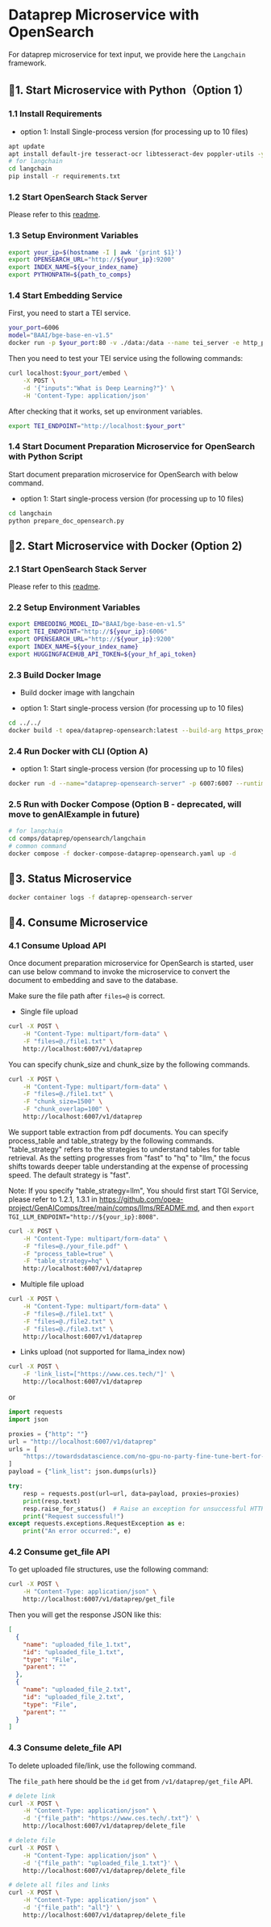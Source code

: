 # Dataprep Microservice with OpenSearch

For dataprep microservice for text input, we provide here the `Langchain` framework.

## 🚀1. Start Microservice with Python（Option 1）

### 1.1 Install Requirements

- option 1: Install Single-process version (for processing up to 10 files)

```bash
apt update
apt install default-jre tesseract-ocr libtesseract-dev poppler-utils -y
# for langchain
cd langchain
pip install -r requirements.txt
```

### 1.2 Start OpenSearch Stack Server

Please refer to this [readme](../../vectorstores/opensearch/README.md).

### 1.3 Setup Environment Variables

```bash
export your_ip=$(hostname -I | awk '{print $1}')
export OPENSEARCH_URL="http://${your_ip}:9200"
export INDEX_NAME=${your_index_name}
export PYTHONPATH=${path_to_comps}
```

### 1.4 Start Embedding Service

First, you need to start a TEI service.

```bash
your_port=6006
model="BAAI/bge-base-en-v1.5"
docker run -p $your_port:80 -v ./data:/data --name tei_server -e http_proxy=$http_proxy -e https_proxy=$https_proxy --pull always ghcr.io/huggingface/text-embeddings-inference:cpu-1.5 --model-id $model
```

Then you need to test your TEI service using the following commands:

```bash
curl localhost:$your_port/embed \
    -X POST \
    -d '{"inputs":"What is Deep Learning?"}' \
    -H 'Content-Type: application/json'
```

After checking that it works, set up environment variables.

```bash
export TEI_ENDPOINT="http://localhost:$your_port"
```

### 1.4 Start Document Preparation Microservice for OpenSearch with Python Script

Start document preparation microservice for OpenSearch with below command.

- option 1: Start single-process version (for processing up to 10 files)

```bash
cd langchain
python prepare_doc_opensearch.py
```

## 🚀2. Start Microservice with Docker (Option 2)

### 2.1 Start OpenSearch Stack Server

Please refer to this [readme](../../vectorstores/opensearch/README.md).

### 2.2 Setup Environment Variables

```bash
export EMBEDDING_MODEL_ID="BAAI/bge-base-en-v1.5"
export TEI_ENDPOINT="http://${your_ip}:6006"
export OPENSEARCH_URL="http://${your_ip}:9200"
export INDEX_NAME=${your_index_name}
export HUGGINGFACEHUB_API_TOKEN=${your_hf_api_token}
```

### 2.3 Build Docker Image

- Build docker image with langchain

- option 1: Start single-process version (for processing up to 10 files)

```bash
cd ../../
docker build -t opea/dataprep-opensearch:latest --build-arg https_proxy=$https_proxy --build-arg http_proxy=$http_proxy -f comps/dataprep/opensearch/langchain/Dockerfile .
```

### 2.4 Run Docker with CLI (Option A)

- option 1: Start single-process version (for processing up to 10 files)

```bash
docker run -d --name="dataprep-opensearch-server" -p 6007:6007 --runtime=runc --ipc=host -e http_proxy=$http_proxy -e https_proxy=$https_proxy -e OPENSEARCH_URL=$OPENSEARCH_URL -e INDEX_NAME=$INDEX_NAME -e TEI_ENDPOINT=$TEI_ENDPOINT -e HUGGINGFACEHUB_API_TOKEN=$HUGGINGFACEHUB_API_TOKEN opea/dataprep-opensearch:latest
```

### 2.5 Run with Docker Compose (Option B - deprecated, will move to genAIExample in future)

```bash
# for langchain
cd comps/dataprep/opensearch/langchain
# common command
docker compose -f docker-compose-dataprep-opensearch.yaml up -d
```

## 🚀3. Status Microservice

```bash
docker container logs -f dataprep-opensearch-server
```

## 🚀4. Consume Microservice

### 4.1 Consume Upload API

Once document preparation microservice for OpenSearch is started, user can use below command to invoke the microservice to convert the document to embedding and save to the database.

Make sure the file path after `files=@` is correct.

- Single file upload

```bash
curl -X POST \
    -H "Content-Type: multipart/form-data" \
    -F "files=@./file1.txt" \
    http://localhost:6007/v1/dataprep
```

You can specify chunk_size and chunk_size by the following commands.

```bash
curl -X POST \
    -H "Content-Type: multipart/form-data" \
    -F "files=@./file1.txt" \
    -F "chunk_size=1500" \
    -F "chunk_overlap=100" \
    http://localhost:6007/v1/dataprep
```

We support table extraction from pdf documents. You can specify process_table and table_strategy by the following commands. "table_strategy" refers to the strategies to understand tables for table retrieval. As the setting progresses from "fast" to "hq" to "llm," the focus shifts towards deeper table understanding at the expense of processing speed. The default strategy is "fast".

Note: If you specify "table_strategy=llm", You should first start TGI Service, please refer to 1.2.1, 1.3.1 in https://github.com/opea-project/GenAIComps/tree/main/comps/llms/README.md, and then `export TGI_LLM_ENDPOINT="http://${your_ip}:8008"`.

```bash
curl -X POST \
    -H "Content-Type: multipart/form-data" \
    -F "files=@./your_file.pdf" \
    -F "process_table=true" \
    -F "table_strategy=hq" \
    http://localhost:6007/v1/dataprep
```

- Multiple file upload

```bash
curl -X POST \
    -H "Content-Type: multipart/form-data" \
    -F "files=@./file1.txt" \
    -F "files=@./file2.txt" \
    -F "files=@./file3.txt" \
    http://localhost:6007/v1/dataprep
```

- Links upload (not supported for llama_index now)

```bash
curl -X POST \
    -F 'link_list=["https://www.ces.tech/"]' \
    http://localhost:6007/v1/dataprep
```

or

```python
import requests
import json

proxies = {"http": ""}
url = "http://localhost:6007/v1/dataprep"
urls = [
    "https://towardsdatascience.com/no-gpu-no-party-fine-tune-bert-for-sentiment-analysis-with-vertex-ai-custom-jobs-d8fc410e908b?source=rss----7f60cf5620c9---4"
]
payload = {"link_list": json.dumps(urls)}

try:
    resp = requests.post(url=url, data=payload, proxies=proxies)
    print(resp.text)
    resp.raise_for_status()  # Raise an exception for unsuccessful HTTP status codes
    print("Request successful!")
except requests.exceptions.RequestException as e:
    print("An error occurred:", e)
```

### 4.2 Consume get_file API

To get uploaded file structures, use the following command:

```bash
curl -X POST \
    -H "Content-Type: application/json" \
    http://localhost:6007/v1/dataprep/get_file
```

Then you will get the response JSON like this:

```json
[
  {
    "name": "uploaded_file_1.txt",
    "id": "uploaded_file_1.txt",
    "type": "File",
    "parent": ""
  },
  {
    "name": "uploaded_file_2.txt",
    "id": "uploaded_file_2.txt",
    "type": "File",
    "parent": ""
  }
]
```

### 4.3 Consume delete_file API

To delete uploaded file/link, use the following command.

The `file_path` here should be the `id` get from `/v1/dataprep/get_file` API.

```bash
# delete link
curl -X POST \
    -H "Content-Type: application/json" \
    -d '{"file_path": "https://www.ces.tech/.txt"}' \
    http://localhost:6007/v1/dataprep/delete_file

# delete file
curl -X POST \
    -H "Content-Type: application/json" \
    -d '{"file_path": "uploaded_file_1.txt"}' \
    http://localhost:6007/v1/dataprep/delete_file

# delete all files and links
curl -X POST \
    -H "Content-Type: application/json" \
    -d '{"file_path": "all"}' \
    http://localhost:6007/v1/dataprep/delete_file
```
